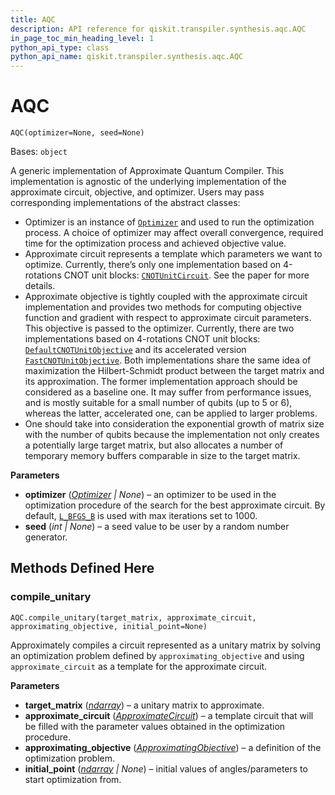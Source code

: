 ```yaml
---
title: AQC
description: API reference for qiskit.transpiler.synthesis.aqc.AQC
in_page_toc_min_heading_level: 1
python_api_type: class
python_api_name: qiskit.transpiler.synthesis.aqc.AQC
---
```


# AQC

<span id="qiskit.transpiler.synthesis.aqc.AQC" />

`AQC(optimizer=None, seed=None)`

Bases: `object`

A generic implementation of Approximate Quantum Compiler. This implementation is agnostic of the underlying implementation of the approximate circuit, objective, and optimizer. Users may pass corresponding implementations of the abstract classes:

*   Optimizer is an instance of [`Optimizer`](qiskit.algorithms.optimizers.Optimizer "qiskit.algorithms.optimizers.Optimizer") and used to run the optimization process. A choice of optimizer may affect overall convergence, required time for the optimization process and achieved objective value.
*   Approximate circuit represents a template which parameters we want to optimize. Currently, there’s only one implementation based on 4-rotations CNOT unit blocks: [`CNOTUnitCircuit`](qiskit.transpiler.synthesis.aqc.CNOTUnitCircuit "qiskit.transpiler.synthesis.aqc.CNOTUnitCircuit"). See the paper for more details.
*   Approximate objective is tightly coupled with the approximate circuit implementation and provides two methods for computing objective function and gradient with respect to approximate circuit parameters. This objective is passed to the optimizer. Currently, there are two implementations based on 4-rotations CNOT unit blocks: [`DefaultCNOTUnitObjective`](qiskit.transpiler.synthesis.aqc.DefaultCNOTUnitObjective "qiskit.transpiler.synthesis.aqc.DefaultCNOTUnitObjective") and its accelerated version [`FastCNOTUnitObjective`](qiskit.transpiler.synthesis.aqc.FastCNOTUnitObjective "qiskit.transpiler.synthesis.aqc.FastCNOTUnitObjective"). Both implementations share the same idea of maximization the Hilbert-Schmidt product between the target matrix and its approximation. The former implementation approach should be considered as a baseline one. It may suffer from performance issues, and is mostly suitable for a small number of qubits (up to 5 or 6), whereas the latter, accelerated one, can be applied to larger problems.
*   One should take into consideration the exponential growth of matrix size with the number of qubits because the implementation not only creates a potentially large target matrix, but also allocates a number of temporary memory buffers comparable in size to the target matrix.

**Parameters**

*   **optimizer** ([*Optimizer*](qiskit.algorithms.optimizers.Optimizer "qiskit.algorithms.optimizers.optimizer.Optimizer") *| None*) – an optimizer to be used in the optimization procedure of the search for the best approximate circuit. By default, [`L_BFGS_B`](qiskit.algorithms.optimizers.L_BFGS_B "qiskit.algorithms.optimizers.L_BFGS_B") is used with max iterations set to 1000.
*   **seed** (*int | None*) – a seed value to be user by a random number generator.

## Methods Defined Here

<span id="qiskit-transpiler-synthesis-aqc-aqc-compile-unitary" />

### compile\_unitary

<span id="qiskit.transpiler.synthesis.aqc.AQC.compile_unitary" />

`AQC.compile_unitary(target_matrix, approximate_circuit, approximating_objective, initial_point=None)`

Approximately compiles a circuit represented as a unitary matrix by solving an optimization problem defined by `approximating_objective` and using `approximate_circuit` as a template for the approximate circuit.

**Parameters**

*   **target\_matrix** ([*ndarray*](https://numpy.org/doc/stable/reference/generated/numpy.ndarray.html#numpy.ndarray "(in NumPy v1.25)")) – a unitary matrix to approximate.
*   **approximate\_circuit** ([*ApproximateCircuit*](qiskit.transpiler.synthesis.aqc.ApproximateCircuit "qiskit.transpiler.synthesis.aqc.approximate.ApproximateCircuit")) – a template circuit that will be filled with the parameter values obtained in the optimization procedure.
*   **approximating\_objective** ([*ApproximatingObjective*](qiskit.transpiler.synthesis.aqc.ApproximatingObjective "qiskit.transpiler.synthesis.aqc.approximate.ApproximatingObjective")) – a definition of the optimization problem.
*   **initial\_point** ([*ndarray*](https://numpy.org/doc/stable/reference/generated/numpy.ndarray.html#numpy.ndarray "(in NumPy v1.25)") *| None*) – initial values of angles/parameters to start optimization from.

